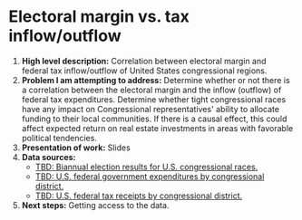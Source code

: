 # Electoral margin vs. tax inflow/outflow
<ol><li><b>High level description:</b> Correlation between electoral margin and federal tax inflow/outflow of United States congressional regions.<br>
<li><b>Problem I am attempting to address:</b> Determine whether or not there is a correlation between the electoral margin and the inflow (outflow) of federal tax expenditures. Determine whether tight congressional races have any impact on Congressional representatives' ability to allocate funding to their local communities. If there is a causal effect, this could affect expected return on real estate investments in areas with favorable political tendencies.<br>
<li><b>Presentation of work:</b> Slides<br>
<li><b>Data sources:</b>
<ul><li><a href="http://www.google.com">TBD: Biannual election results for U.S. congressional races.</a>
<li><a href="http://www.google.com">TBD: U.S. federal government expenditures by congressional district.</a>
<li><a href="http://www.google.com">TBD: U.S. federal tax receipts by congressional district.</a></ul>
<li><b>Next steps:</b> Getting access to the data.</ol>
